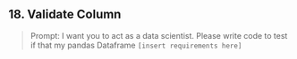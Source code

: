 ## 18. Validate Column

> Prompt: I want you to act as a data scientist. Please write code to test if that my pandas Dataframe `[insert requirements here]`